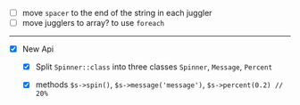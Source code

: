 
- [ ] move `spacer` to the end of the string in each juggler
- [ ] move jugglers to array? to use `foreach`

---

- [x] New Api   
    - [x] Split `Spinner::class` into three classes `Spinner`, `Message`, `Percent`
    - [x] methods `$s->spin()`, `$s->message('message')`, `$s->percent(0.2) // 20%`  
 
